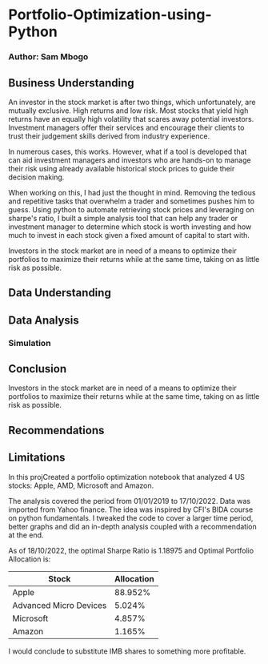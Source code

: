 # Portfolio-Optimization-using-Python
### Author: Sam Mbogo

## Business Understanding
An investor in the stock market is after two things, which unfortunately, are mutually exclusive. High returns and low risk. Most stocks that yield high returns have an equally high volatility that scares away potential investors. Investment managers offer their services and encourage their clients to trust their judgement skills derived from industry experience.

In numerous cases, this works. However, what if a tool is developed that can aid investment managers and investors who are hands-on to manage their risk using already available historical stock prices to guide their decision making.

When working on this, I had just the thought in mind. Removing the tedious and repetitive tasks that overwhelm a trader and sometimes pushes him to guess. Using python to automate retrieving stock prices and leveraging on sharpe's ratio,  I built a simple analysis tool that can help any trader or investment manager to determine which stock is worth investing and how much to invest in each stock given a fixed amount of capital to start with.

Investors in the stock market are in need of a means to optimize their portfolios to maximize their returns while at the same time, taking on as little risk as possible.
## Data Understanding
### 
## Data Analysis

### Simulation

## Conclusion
Investors in the stock market are in need of a means to optimize their portfolios to maximize their returns while at the same time, taking on as little risk as possible.
## Recommendations

## Limitations
In this projCreated a portfolio optimization notebook that analyzed 4 US stocks: Apple, AMD, Microsoft and Amazon.

The analysis covered the period from 01/01/2019 to 17/10/2022.
Data was imported from Yahoo finance. 
The idea was inspired by CFI's BIDA course on python fundamentals. 
I tweaked the code to cover a larger time period, better graphs and did an in-depth analysis coupled with a recommendation at the end.

As of 18/10/2022, the optimal Sharpe Ratio is 1.18975 and Optimal Portfolio Allocation is:

| Stock  | Allocation |
| ------------- | ------------- |
| Apple  | 88.952%  |
| Advanced Micro Devices  | 5.024%  |
| Microsoft  | 4.857%  |
| Amazon  | 1.165%  |

 I would conclude to substitute IMB shares to something more profitable.
